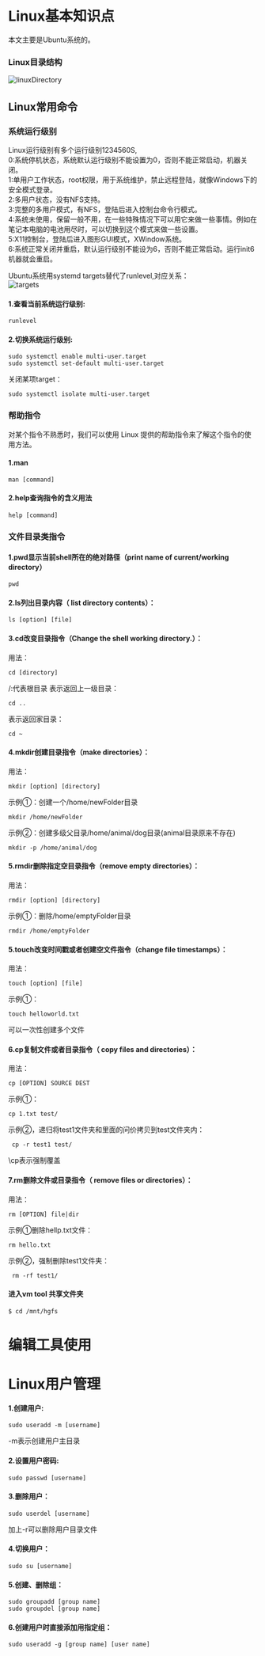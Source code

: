# Linux基本知识点

本文主要是Ubuntu系统的。

### Linux目录结构
![linuxDirectory](https://github.com/HumorLogic/TechDocments/blob/master/Linux/images/flowchart-LinuxDirectoryStructure.png)  

## Linux常用命令  

### 系统运行级别
Linux运行级别有多个运行级别1234560S,  
0:系统停机状态，系统默认运行级别不能设置为0，否则不能正常启动，机器关闭。  
1:单用户工作状态，root权限，用于系统维护，禁止远程登陆，就像Windows下的安全模式登录。  
2:多用户状态，没有NFS支持。  
3:完整的多用户模式，有NFS，登陆后进入控制台命令行模式。    
4:系统未使用，保留一般不用，在一些特殊情况下可以用它来做一些事情。例如在笔记本电脑的电池用尽时，可以切换到这个模式来做一些设置。  
5:X11控制台，登陆后进入图形GUI模式，XWindow系统。  
6:系统正常关闭并重启，默认运行级别不能设为6，否则不能正常启动。运行init6机器就会重启。

Ubuntu系统用systemd targets替代了runlevel,对应关系：  
 ![targets](https://github.com/HumorLogic/TechDocments/blob/master/Linux/images/targets.png)  
 

#### 1.查看当前系统运行级别:
``` 
runlevel
```

#### 2.切换系统运行级别:
``` 
sudo systemctl enable multi-user.target
sudo systemctl set-default multi-user.target
```  
关闭某项target：  
``` 
sudo systemctl isolate multi-user.target
```  


### 帮助指令  
对某个指令不熟悉时，我们可以使用 Linux 提供的帮助指令来了解这个指令的使用方法。  

#### 1.man   
``` 
man [command]
```  
#### 2.help查询指令的含义用法   
``` 
help [command]
```


### 文件目录类指令  

#### 1.pwd显示当前shell所在的绝对路径（print name of current/working directory）
``` 
pwd
```  
#### 2.ls列出目录内容（ list directory contents）：  

``` 
ls [option] [file]
```  

#### 3.cd改变目录指令（Change the shell working directory.）：   
用法：  
``` 
cd [directory]
``` 
/:代表根目录
表示返回上一级目录：  
``` 
cd ..
```  
表示返回家目录：  
``` 
cd ~
```  

#### 4.mkdir创建目录指令（make directories）：  
用法：  
``` 
mkdir [option] [directory]
``` 
示例①：创建一个/home/newFolder目录  
``` 
mkdir /home/newFolder
```   

示例②：创建多级父目录/home/animal/dog目录(animal目录原来不存在)  
``` 
mkdir -p /home/animal/dog
```     

#### 5.rmdir删除指定空目录指令（remove empty directories）：  
用法：  
``` 
rmdir [option] [directory]
``` 
示例①：删除/home/emptyFolder目录  
``` 
rmdir /home/emptyFolder
```  

#### 5.touch改变时间戳或者创建空文件指令（change file timestamps）：  
用法：  
``` 
touch [option] [file]
``` 
示例①：
``` 
touch helloworld.txt
```
可以一次性创建多个文件  

#### 6.cp复制文件或者目录指令（ copy files and directories）：  
用法：  
``` 
cp [OPTION] SOURCE DEST
``` 
示例①：
``` 
cp 1.txt test/
```  
示例②，递归将test1文件夹和里面的问价拷贝到test文件夹内：
``` 
 cp -r test1 test/
```
\cp表示强制覆盖  

#### 7.rm删除文件或目录指令（ remove files or directories）：  
用法：  
``` 
rm [OPTION] file|dir
``` 
示例①删除hellp.txt文件：
``` 
rm hello.txt
```    
示例②，强制删除test1文件夹：
``` 
 rm -rf test1/
```
















#### 进入vm tool 共享文件夹
```
$ cd /mnt/hgfs
```

# 编辑工具使用

# Linux用户管理

#### 1.创建用户:
``` 
sudo useradd -m [username]
```
-m表示创建用户主目录  

#### 2.设置用户密码:
``` 
sudo passwd [username]
```  
#### 3.删除用户：
``` 
sudo userdel [username]
```
加上-r可以删除用户目录文件  
#### 4.切换用户：
``` 
sudo su [username]
```

#### 5.创建、删除组：
``` 
sudo groupadd [group name]  
sudo groupdel [group name]
```
#### 6.创建用户时直接添加用指定组：
``` 
sudo useradd -g [group name] [user name]  
```
